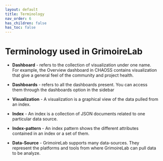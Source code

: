 ```yaml
---
layout: default
title: Terminology
nav_order: 6
has_children: false
has_toc: false
---
```


# Terminology used in GrimoireLab

- **Dashboard** - refers to the collection of visualization under one name. For example,
  the Overview dashboard in CHAOSS contains visualization that give a general feel of the
  community and project health.

- **Dashboards** - refers to all the dashboards present. You can access them through the
  dashboards option in the sidebar

- **Visualization** - A visualization is a graphical view of the data pulled from an
  index.

- **Index** - An index is a collection of JSON documents related to one particular data
  source.

- **Index-pattern** - An index pattern shows the different attributes contained in an
  index or a set of them.

- **Data-Source** - GrimoireLab supports many data-sources. They represent the platforms and
  tools from where GrimoireLab can pull data to be analyze.

